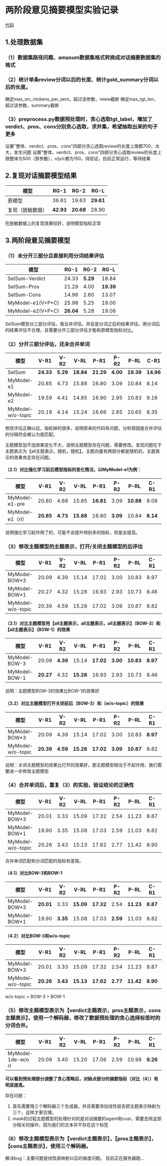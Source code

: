 # 两阶段意见摘要模型实验记录
[代码](https://github.com/wzl0228/amasum_review_summ)
## 1.处理数据集
### （1）数据集路径问题、amasum数据集格式转换成对话摘要数据集的格式
### （2）统计单条review分词以后的长度、统计gold_summary分词以后的长度。
确定max_src_ntokens_per_sent，超过该参数，reiew截断
确定max_tgt_len，超过该参数，summary截断
### （3）preprocess.py数据预处理时，贪心选取tgt_label，增加了verdict、pros、cons分别贪心选取，求并集，希望抽取出来的句子更多
设置"整体、verdict、pros、cons"四部分贪心选取review的长度上限都700，太大，发生问题
设置"整体、verdict、pros、cons"四部分贪心选取review的长度上限整体为500（原参数），v/p/c都为150，待验证，目前正常运行，等待结果

## 2.复现对话摘要模型结果
模型  | RG-1 | RG-2 | RG-L
---- | ----- | ----- | -----
原模型  | 36.81 | 19.63 | **29.61**
复现（脱敏数据）| **42.93** | **20.68** | 28.90

在脱敏数据上的复现效果较好，说明模型指标正常
## 3.两阶段意见摘要模型
### （1）未分开三部分且直接利用分词结果评估
模型  | RG-1 | RG-2 | RG-L
---- | ----- | ----- | -----
SelSum-Verdict  | 24.33 | **5.29** | 18.84
SelSum-Pros | 21.29 | 4.00 | **19.39**
SelSum-Cons | 14.96 | 2.60 | 13.07
MyModel-e1(V+P+C) | 25.98 | 5.25 | 19.00
MyModel-e2(V+P+C) | **26.04** | 5.28 | 19.06

SelSum模型分三部分评估，我合并评估，并且是分词之后的结果评估，用分词后的结果评估不合理，且需要分开三部分评估才能和原模型指标对比。
### （2）分开三部分评估，还未合并单词
模型  | V-R1 | V-R2 | V-RL | P-R1 | P-R2 | P-RL | C-R1 | C-R2 | C-RL 
---- | ----- | ----- | ----- | ----- | ----- | ----- | ----- | ----- | ----- 
SelSum | **24.33** | **5.29** | **18.84** | **21.29** | **4.00** | **19.39** | **14.96** | **2.60** | **13.07**
MyModel-e1 | 20.85 | 4.73 | 15.88 | 16.80 | 3.09 | 10.84 | 8.14 | 1.42 | 6.26
MyModel-e2 | 19.59 | 4.41 | 14.85 | 16.90 | 2.95 | 10.83 | 9.16 | 1.50 | 7.06
MyModel-w/o-topic | 20.19 | 4.14 | 15.24 | 16.66 | 2.85 | 10.65 | 8.35 | 1.51 | 6.53

修改评估正确以后，指标掉的很多，说明原来的代码有问题，分析原因是合并评估的分隔符会被认为是匹配。

主题模型加不加效果变化不大，说明主题模型存在问题，需要修改。发现问题在于主题表示为【all主题表示，随机，随机】，主题向量有两部分都是随机的，主题表示的效果肯定存在问题。

#### （2.1）对比强化学习前后模型指标的变化情况，以MyModel-e1为例：
模型  | V-R1 | V-R2 | V-RL | P-R1 | P-R2 | P-RL | C-R1 | C-R2 | C-RL 
---- | ----- | ----- | ----- | ----- | ----- | ----- | ----- | ----- | ----- 
MyModel-e1-pre | 20.80 | 4.68 | 15.85 | **16.81** | 3.09 | **10.88** | 8.08 | 1.38 | 6.18
MyModel-e1（rl） | **20.85** | **4.73** | **15.88** | 16.80 | **3.09** | 10.84 | **8.14** | **1.42** | **6.26**

说明强化学习起作用了的，可能不会提升特别多的指标，但是会提高。

### （3）修改主题模型的主题表示，打开/关闭主题模型的后评估
模型  | V-R1 | V-R2 | V-RL | P-R1 | P-R2 | P-RL | C-R1 | C-R2 | C-RL 
---- | ----- | ----- | ----- | ----- | ----- | ----- | ----- | ----- | ----- 
MyModel-BOW*3 | 20.09 | 4.39 | 15.14 | 17.02 | 3.00 | 10.83 | 8.97 | 1.67 | 6.92
MyModel-BOW*1 | 20.27 | 4.32 | 15.28 | 16.93 | 2.93 | 10.73 | 8.46 | 1.56 | 6.57
MyModel-w/o-topic | 20.39 | 4.59 | 15.28 | 17.02 | 3.09 | 10.87 | 8.82 | 1.57 | 6.79

#### （3.1）对比主题模型用【all主题表示，all主题表示，all主题表示】（BOW-3）和【all主题表示】（BOW-1）的效果
模型  | V-R1 | V-R2 | V-RL | P-R1 | P-R2 | P-RL | C-R1 | C-R2 | C-RL 
---- | ----- | ----- | ----- | ----- | ----- | ----- | ----- | ----- | ----- 
MyModel-BOW-3 | 20.09 | **4.39** | 15.14 | **17.02** | **3.00** | **10.83** | **8.97** | **1.67** | **6.92**
MyModel-BOW-1 | **20.27** | 4.32 | **15.28** | 16.93 | 2.93 | 10.73 | 8.46 | 1.56 | 6.57

说明：主题模型BOW-3的效果比BOW-1的效果好

#### （3.2）对比主题模型打开关闭前后（BOW-3）和（w/o-topic）的效果
模型  | V-R1 | V-R2 | V-RL | P-R1 | P-R2 | P-RL | C-R1 | C-R2 | C-RL 
---- | ----- | ----- | ----- | ----- | ----- | ----- | ----- | ----- | ----- 
MyModel-BOW*3 | 20.09 | 4.39 | 15.14 | 17.02 | 3.00 | 10.83 | **8.97** | **1.67** | **6.92**
MyModel-w/o-topic | **20.39** | **4.59** | **15.28** | **17.02** | **3.09** | **10.87** | 8.82 | 1.57 | 6.79

说明：关闭主题模型的效果比打开的效果好，那主题模型相当于不起作用，我们需要进一步修改主题模型

### （4）合并单词后，重复（3）的实验，验证结论的正确性
模型  | V-R1 | V-R2 | V-RL | P-R1 | P-R2 | P-RL | C-R1 | C-R2 | C-RL 
---- | ----- | ----- | ----- | ----- | ----- | ----- | ----- | ----- | ----- 
MyModel-BOW*3 | 20.01 | 3.33 | 15.09 | 17.32 | 2.54 | 11.23 | 8.87 | 1.38 | 6.90
MyModel-BOW*1 | 19.90 | 3.35 | 15.08 | 17.03 | 2.59 | 11.03 | 8.82 | 1.43 | 6.88
MyModel-w/o-topic | 20.26 | 3.43 | 15.13 | 17.62 | 2.77 | 11.42 | 8.90 | 1.44 | 6.98

合并单词匹配和分词匹配的指标有差距。

#### （4.1）对比BOW-3和BOW-1
模型  | V-R1 | V-R2 | V-RL | P-R1 | P-R2 | P-RL | C-R1 | C-R2 | C-RL 
---- | ----- | ----- | ----- | ----- | ----- | ----- | ----- | ----- | ----- 
MyModel-BOW*3 | **20.01** | 3.33 | **15.09** | **17.32** | 2.54 | **11.23** | **8.87** | 1.38 | **6.90**
MyModel-BOW*1 | 19.90 | **3.35** | 15.08 | 17.03 | **2.59** | 11.03 | 8.82 | **1.43** | 6.88

#### （4.2）对比BOW-3和w/o-topic
模型  | V-R1 | V-R2 | V-RL | P-R1 | P-R2 | P-RL | C-R1 | C-R2 | C-RL 
---- | ----- | ----- | ----- | ----- | ----- | ----- | ----- | ----- | ----- 
MyModel-BOW*3 | 20.01 | 3.33 | 15.09 | 17.32 | 2.54 | 11.23 | 8.87 | 1.38 | 6.90
MyModel-w/o-topic | **20.26** | **3.43** | **15.13** | **17.62** | **2.77** | **11.42** | **8.90** | **1.44** | **6.98**

w/o-topic > BOW-3 > BOW-1

### （5）修改主题模型表示为【verdict主题表示，pros主题表示，cons主题表示】，使用一个解码器，修改了数据预处理的贪心选择标签时的分词合并。

模型  | V-R1 | V-R2 | V-RL | P-R1 | P-R2 | P-RL | C-R1 | C-R2 | C-RL 
---- | ----- | ----- | ----- | ----- | ----- | ----- | ----- | ----- | ----- 
MyModel-1de-w/o rl | 20.09 | 3.40 | 15.20 | 17.06 | 2.59 | 10.98 | **9.26** | **1.53** | **7.22**

**可以看到预处理部分调整了贪心策略后，对缺点部分的摘要指标（对比（4））有明显提高。**

存在问题：

1. 首先需要用三个解码器三个生成器，并且需要添加线性层去把主题表示映射为三个，这样才更合理。
2. mask的过程主题模型的处理针对的是对话摘要的agent和cust，需要去除这部分相关的操作，因为我们的文本并不存在这个标签


### （6）修改主题模型表示为【verdict主题表示】，【pros主题表示】，【cons主题表示】，使用三个解码器。

解决bug：主要问题是线性层映射以后的维度问题。
目前正在服务器跑...
